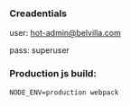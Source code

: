### Creadentials

user: hot-admin@belvilla.com

pass: superuser

### Production js build:
```
NODE_ENV=production webpack
```